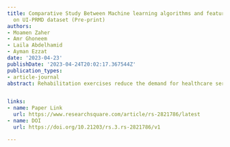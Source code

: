 ```yaml
---
title: Comparative Study Between Machine learning algorithms and feature ranking techniques
  on UI-PRMD dataset (Pre-print)
authors:
- Moamen Zaher
- Amr Ghoneem
- Laila Abdelhamid
- Ayman Ezzat
date: '2023-04-23'
publishDate: '2023-04-24T20:02:17.367544Z'
publication_types:
- article-journal
abstract: Rehabilitation exercises reduce the demand for healthcare services over time by decreasing the number of hospital visits, lengths of stay, and readmissions. Since rehabilitation is a continuous process, it is crucial to monitor patient progress. This paper compares various machine learning classifiers which enable patients to perform exercises at home instead of visiting a physiotherapy center. The system assesses the correct performance of the exercises and tracks the patient's improvement, leading to lower rehabilitation costs. A distinct skeletal part, angle, and trajectory are required for each activity to distinguish between the workouts and assess whether they were executed correctly. Data extraction was performed using one Kinect camera, and six feature ranking algorithms were employed to construct the system, with the top features selected. Subsequently, 13 classical machine learning algorithms were implemented to identify the algorithm that produced the most accurate classification results. According to our experiments, Extra Tree Classifier, which employs feature extraction using the ReliefF technique, produces the best classification results, with an accuracy score of 99.94%.


links:
- name: Paper Link
  url: https://www.researchsquare.com/article/rs-2821786/latest
- name: DOI
  url: https://doi.org/10.21203/rs.3.rs-2821786/v1

---
```

